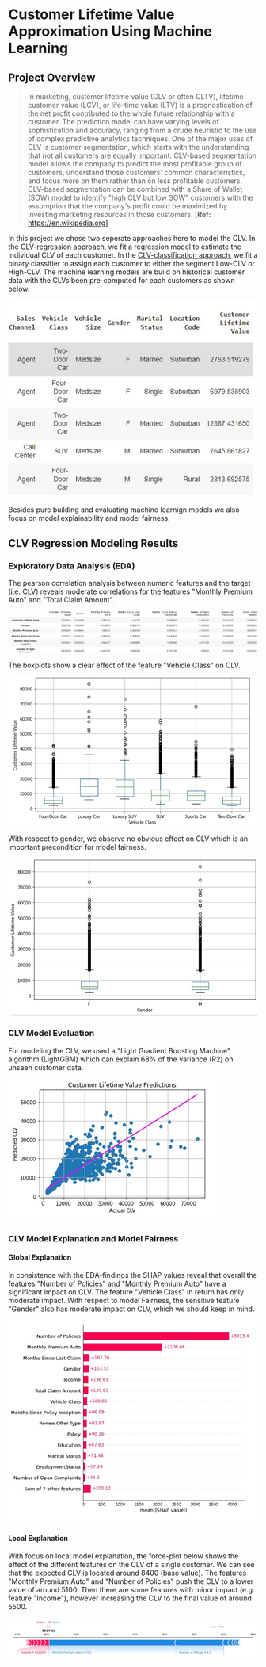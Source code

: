 # Customer Lifetime Value Approximation Using Machine Learning

## Project Overview
>In marketing, customer lifetime value (CLV or often CLTV), lifetime customer value (LCV), or life-time value (LTV) is a prognostication of the net profit contributed to the whole future relationship with a customer. The prediction model can have varying levels of sophistication and accuracy, ranging from a crude heuristic to the use of complex predictive analytics techniques. One of the major uses of CLV is customer segmentation, which starts with the understanding that not all customers are equally important. CLV-based segmentation model allows the company to predict the most profitable group of customers, understand those customers' common characteristics, and focus more on them rather than on less profitable customers. CLV-based segmentation can be combined with a Share of Wallet (SOW) model to identify "high CLV but low SOW" customers with the assumption that the company's profit could be maximized by investing marketing resources in those customers. [**Ref:** https://en.wikipedia.org]

In this project we chose two seperate approaches here to model the CLV. In the [CLV-regression approach](https://github.com/Sebastian1981/CustomerAnalytics_CLV/blob/main/CustomerLifetimeValue_Regression.ipynb), we fit a regression model to estimate the individual CLV of each customer. In the [CLV-classification approach](https://github.com/Sebastian1981/CustomerAnalytics_CLV/blob/main/CustomerLifetimeValue_Multiclass.ipynb), we fit a binary classifier to assign each customer to either the segment Low-CLV or High-CLV. The machine learning models are build on historical customer data with the CLVs been pre-computed for each customers as shown below.

![Customer Data Table ](/images/datatable.jpg)

Besides pure building and evaluating machine learnign models we also focus on model explainability and model fairness.


## CLV Regression Modeling Results
### Exploratory Data Analysis (EDA)
The pearson correlation analysis between numeric features and the target (i.e. CLV) reveals moderate correlations for the features "Monthly Premium Auto" and "Total Claim Amount".

![Pearson Correlation Table ](/images/PearsonCorrelation.jpg)

The boxplots show a clear effect of the feature "Vehicle Class" on CLV.

![Boxplot: CLV vs Vehicle Class](/images/CLV_vehicle_class.jpg)

With respect to gender, we observe no obvious effect on CLV which is an important precondition for model fairness.

![Boxplot: CLV vs Gender](/images/CLV_gender.jpg)

### CLV Model Evaluation
For modeling the CLV, we used a "Light Gradient Boosting Machine" algorithm (LightGBM) which can explain 68% of the variance (R2) on unseen customer data.

![Regression Model result ](/images/CLV_regression_model.jpg)

### CLV Model Explanation and Model Fairness 
#### Global Explanation
In consistence with the EDA-findings the SHAP values reveal that overall the features "Number of Policies" and "Monthly Premium Auto" have a significant impact on CLV. The feature "Vehicle Class" in return has only moderate impact. With respect to model Fairness, the sensitive feature "Gender" also has moderate impact on CLV, which we should keep in mind. 

![Regression Model mean abs shap vals ](/images/regression_model_meanshap.jpg)

#### Local Explanation
With focus on local model explanation, the force-plot below shows the effect of the different features on the CLV of a single customer. We can see that the expected CLV is located around 8400 (base value). The features "Monthly Premium Auto" and "Number of Policies" push the CLV to a lower value of around 5100. Then there are some features with minor impact (e.g. feature "Income"), however increasing the CLV to the final value of around 5500.  

![Regression Model shap forceplot](/images/regression_model_shaplocal.jpg)



